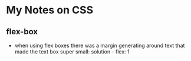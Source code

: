 # My Notes on CSS

## flex-box
* when using flex boxes there was a margin generating around text that made the text box super small: solution - flex: 1
